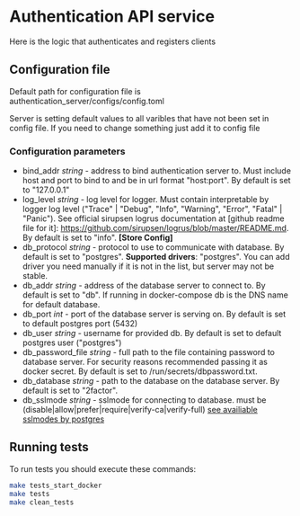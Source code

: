 # Authentication API service
Here is the logic that authenticates and registers clients


## Configuration file
Default path for configuration file is authentication_server/configs/config.toml

Server is setting default values to all varibles that have not been set in config file. If you need to change something just add it to config file

### Configuration parameters

- bind_addr *string* - address to bind authentication server to. Must include host and port to bind to and be in url format "host:port". By default is set to "127.0.0.1"
- log_level *string* - log level for logger. Must contain interpretable by logger log level ("Trace" | "Debug", "Info", "Warning", "Error", "Fatal" | "Panic"). See official sirupsen logrus documentation at [github readme file for it]: https://github.com/sirupsen/logrus/blob/master/README.md. By default is set to "info".
**\[Store Config\]** 
- db_protocol *string* - protocol to use to communicate with database. By default is set to "postgres". **Supported drivers**: "postgres". You can add driver you need manually if it is not in the list, but server may not be stable.
- db_addr *string* - address of the database server to connect to. By default is set to "db". If running in docker-compose db is the DNS name for default database.
- db_port *int* - port of the database server is serving on. By default is set to default postgres port (5432)
- db_user *string* - username for provided db. By default is set to default postgres user ("postgres")
- db_password_file *string* - full path to the file containing password to database server. For security reasons recommended passing it as docker secret. By default is set to /run/secrets/dbpassword.txt.
- db_database *string* - path to the database on the database server. By default is set to "2factor". 
- db_sslmode *string* - sslmode for connecting to database. must be (disable|allow|prefer|require|verify-ca|verify-full) [see availiable sslmodes by postgres](https://www.postgresql.org/docs/11/libpq-ssl.html#LIBPQ-SSL-PROTECTION)

## Running tests
To run tests you should execute these commands:
```bash
make tests_start_docker
make tests
make clean_tests
```